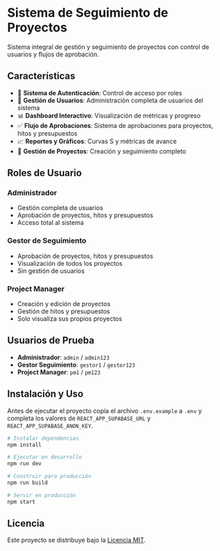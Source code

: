 # Sistema de Seguimiento de Proyectos

Sistema integral de gestión y seguimiento de proyectos con control de usuarios y flujos de aprobación.

## Características

- 🔐 **Sistema de Autenticación**: Control de acceso por roles
- 👥 **Gestión de Usuarios**: Administración completa de usuarios del sistema
- 📊 **Dashboard Interactivo**: Visualización de métricas y progreso
- ✅ **Flujo de Aprobaciones**: Sistema de aprobaciones para proyectos, hitos y presupuestos
- 📈 **Reportes y Gráficos**: Curvas S y métricas de avance
- 🎯 **Gestión de Proyectos**: Creación y seguimiento completo

## Roles de Usuario

### Administrador
- Gestión completa de usuarios
- Aprobación de proyectos, hitos y presupuestos
- Acceso total al sistema

### Gestor de Seguimiento
- Aprobación de proyectos, hitos y presupuestos
- Visualización de todos los proyectos
- Sin gestión de usuarios

### Project Manager
- Creación y edición de proyectos
- Gestión de hitos y presupuestos
- Solo visualiza sus propios proyectos

## Usuarios de Prueba

- **Administrador**: `admin` / `admin123`
- **Gestor Seguimiento**: `gestor1` / `gestor123`
- **Project Manager**: `pm1` / `pm123`

## Instalación y Uso

Antes de ejecutar el proyecto copia el archivo `.env.example` a `.env` y completa los valores de `REACT_APP_SUPABASE_URL` y `REACT_APP_SUPABASE_ANON_KEY`.
```bash
# Instalar dependencias
npm install

# Ejecutar en desarrollo
npm run dev

# Construir para producción
npm run build

# Servir en producción
npm start
```


## Licencia

Este proyecto se distribuye bajo la [Licencia MIT](LICENSE).
